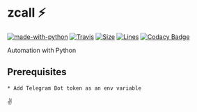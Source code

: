 # zcall ⚡

[![made-with-python](https://img.shields.io/badge/Made%20with-Python-1f425f.svg)](https://www.python.org/) [![Travis](https://travis-ci.com/dopewind/zcall.svg?branch=main)](https://travis-ci.com/github/dopewind/zcall) [![Size](https://img.shields.io/github/repo-size/dopewind/zcall)](https://img.shields.io/github/repo-size/dopewind/zcall) [![Lines](https://img.shields.io/tokei/lines/github/dopewind/zcall)](https://img.shields.io/tokei/lines/github/dopewind/zcall) [![Codacy Badge](https://app.codacy.com/project/badge/Grade/262b7b7a0ab444418f92193b8db9536f)](https://www.codacy.com/gh/dopewind/zcall/dashboard?utm_source=github.com&utm_medium=referral&utm_content=dopewind/zcall&utm_campaign=Badge_Grade)

Automation with Python

## Prerequisites

    * Add Telegram Bot token as an env variable

✌
